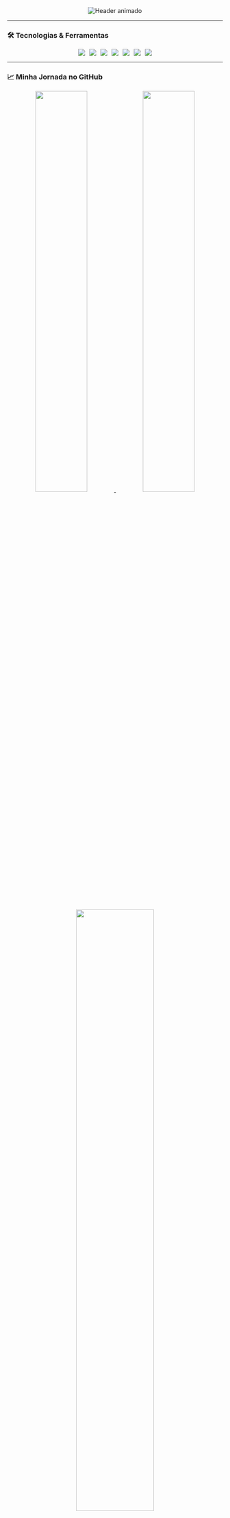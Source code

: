 <!-- Cabeçalho Dinâmico com Gradiente -->
<div align="center">
  <img src="https://readme-typing-svg.demolab.com?font=Fira+Code&weight=600&size=30&duration=4000&pause=1000&color=2E8B57&center=true&vCenter=true&width=600&lines=👋+Olá,+eu+sou+o+Lucas!;🎯+Apaixonado+por+Tecnologia!;🚀+Bem-vindo+ao+meu+universo+tech!" alt="Header animado" />
</div>

---

<!-- Seção: Tecnologias em Cards -->
### 🛠️ **Tecnologias & Ferramentas**
<div align="center">
  <div style="display: flex; flex-wrap: wrap; gap: 10px; justify-content: center;">
    <img src="https://img.shields.io/badge/HTML5-E34F26?style=for-the-badge&logo=html5&logoColor=white" />
    <img src="https://img.shields.io/badge/CSS3-1572B6?style=for-the-badge&logo=css3&logoColor=white" />
    <img src="https://img.shields.io/badge/JavaScript-F7DF1E?style=for-the-badge&logo=javascript&logoColor=black" />
    <img src="https://img.shields.io/badge/Python-3776AB?style=for-the-badge&logo=python&logoColor=white" />
    <img src="https://img.shields.io/badge/C-00599C?style=for-the-badge&logo=c&logoColor=white" />
    <img src="https://img.shields.io/badge/C%23-239120?style=for-the-badge&logo=c-sharp&logoColor=white" />
    <img src="https://img.shields.io/badge/MySQL-4479A1?style=for-the-badge&logo=mysql&logoColor=white" />
  </div>
</div>

---

<!-- Seção: Stats com Abas Interativas -->
### 📈 **Minha Jornada no GitHub**
<div align="center">
  <a href="https://github.com/K0yall">
    <img width="49%" src="https://github-readme-stats.vercel.app/api?username=K0yall&theme=dark&show_icons=true&bg_color=0D1117&title_color=2E8B57&text_color=FFFFFF&border_radius=15&custom_title=Minhas+Estatísticas" />
    <img width="49%" src="https://github-readme-streak-stats.herokuapp.com/?user=K0yall&theme=dark&background=0D1117&ring=2E8B57&fire=2E8B57&currStreakNum=FFFFFF&sideNums=2E8B57&dates=FFFFFF&border_radius=15" />
  </a>
  <br/>
  <img width="60%" src="https://github-readme-stats.vercel.app/api/top-langs/?username=K0yall&theme=dark&layout=compact&bg_color=0D1117&title_color=2E8B57&text_color=FFFFFF&border_radius=15&langs_count=8" />
</div>

---

<!-- Seção: Projetos em Destaque -->
### 🎮 **Projetos Favoritos**
<div align="center">
  <a href="URL_DO_SEU_PROJETO_1">
    <img src="https://github-readme-stats.vercel.app/api/pin/?username=K0yall&repo=NOME_REPO_1&theme=dark&bg_color=0D1117&title_color=2E8B57&text_color=FFFFFF" />
  </a>
  <a href="URL_DO_SEU_PROJETO_2">
    <img src="https://github-readme-stats.vercel.app/api/pin/?username=K0yall&repo=NOME_REPO_2&theme=dark&bg_color=0D1117&title_color=2E8B57&text_color=FFFFFF" />
  </a>
</div>

---

<!-- Seção: Contato & Redes -->
### 📱 **Vamos Conectar!**
<div align="center">
  <a href="LINK_DO_SEU_LINKEDIN">
    <img src="https://img.shields.io/badge/LinkedIn-0077B5?style=for-the-badge&logo=linkedin&logoColor=white" />
  </a>
  <a href="mailto:SEU_EMAIL">
    <img src="https://img.shields.io/badge/Gmail-D14836?style=for-the-badge&logo=gmail&logoColor=white" />
  </a>
  <a href="LINK_DO_SEU_PORTFOLIO">
    <img src="https://img.shields.io/badge/Portfólio-2E8B57?style=for-the-badge&logo=about.me&logoColor=white" />
  </a>
</div>

---

<!-- Footer Animado -->
<div align="center">
  <img src="https://github.com/K0yall/K0yall/blob/output/github-contribution-grid-snake.svg" alt="Snake animation" />
  <br/>
  <img src="https://komarev.com/ghpvc/?username=K0yall&color=2E8B57&style=flat-square" alt="Contador de visitas" />
  <br/>
  <img src="https://media.tenor.com/images/49a98dfdb8c9945b7cc44a9a75f0d93a/tenor.gif" width="150px" alt="Anime retro computer" />
</div>
